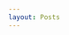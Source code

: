 ```yaml
---
layout: Posts
---
```


<!-- @layout-full-width -->
<script setup lang="ts">
import { computed, ref, watchEffect } from 'vue'
import { useRoute } from 'vue-router'
import { usePostsData } from '../../src/composables/posts.data'

// 获取所有文章数据
const posts = usePostsData()
// 获取文章数量
const type = posts.length
</script>

<PostsType :posts="posts" title="文章列表" :type="type" />
